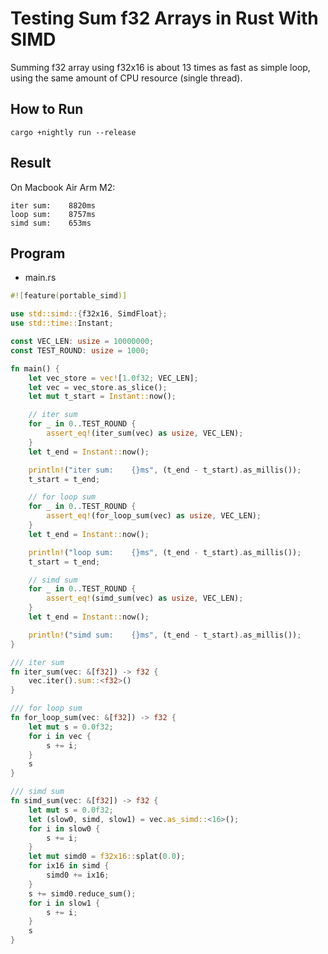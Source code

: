 # Testing Sum f32 Arrays in Rust With SIMD

Summing f32 array using f32x16 is about 13 times as fast
as simple loop, using the same amount of CPU resource (single thread).

## How to Run
```shell
cargo +nightly run --release
```

## Result
On Macbook Air Arm M2:

```text
iter sum:    8820ms
loop sum:    8757ms
simd sum:    653ms
```

## Program
- main.rs

```rust
#![feature(portable_simd)]

use std::simd::{f32x16, SimdFloat};
use std::time::Instant;

const VEC_LEN: usize = 10000000;
const TEST_ROUND: usize = 1000;

fn main() {
    let vec_store = vec![1.0f32; VEC_LEN];
    let vec = vec_store.as_slice();
    let mut t_start = Instant::now();

    // iter sum
    for _ in 0..TEST_ROUND {
        assert_eq!(iter_sum(vec) as usize, VEC_LEN);
    }
    let t_end = Instant::now();

    println!("iter sum:    {}ms", (t_end - t_start).as_millis());
    t_start = t_end;

    // for loop sum
    for _ in 0..TEST_ROUND {
        assert_eq!(for_loop_sum(vec) as usize, VEC_LEN);
    }
    let t_end = Instant::now();

    println!("loop sum:    {}ms", (t_end - t_start).as_millis());
    t_start = t_end;

    // simd sum
    for _ in 0..TEST_ROUND {
        assert_eq!(simd_sum(vec) as usize, VEC_LEN);
    }
    let t_end = Instant::now();

    println!("simd sum:    {}ms", (t_end - t_start).as_millis());
}

/// iter sum
fn iter_sum(vec: &[f32]) -> f32 {
    vec.iter().sum::<f32>()
}

/// for loop sum
fn for_loop_sum(vec: &[f32]) -> f32 {
    let mut s = 0.0f32;
    for i in vec {
        s += i;
    }
    s
}

/// simd sum
fn simd_sum(vec: &[f32]) -> f32 {
    let mut s = 0.0f32;
    let (slow0, simd, slow1) = vec.as_simd::<16>();
    for i in slow0 {
        s += i;
    }
    let mut simd0 = f32x16::splat(0.0);
    for ix16 in simd {
        simd0 += ix16;
    }
    s += simd0.reduce_sum();
    for i in slow1 {
        s += i;
    }
    s
}
```